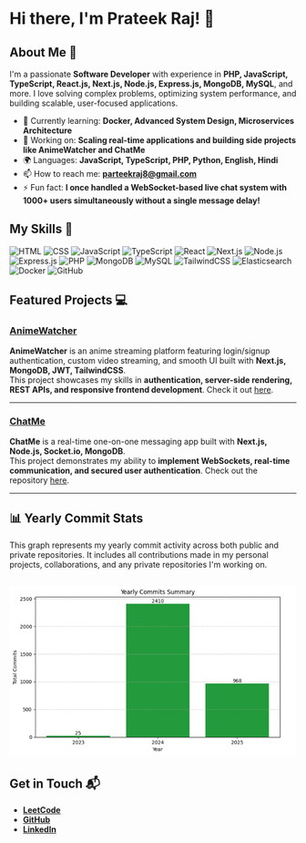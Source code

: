 # Hi there, I'm Prateek Raj! 👋

## About Me 🚀

I'm a passionate **Software Developer** with experience in **PHP, JavaScript, TypeScript, React.js, Next.js, Node.js, Express.js, MongoDB, MySQL**, and more. I love solving complex problems, optimizing system performance, and building scalable, user-focused applications.

- 🌱 Currently learning: **Docker, Advanced System Design, Microservices Architecture**
- 🔭 Working on: **Scaling real-time applications and building side projects like AnimeWatcher and ChatMe**
- 🌍 Languages: **JavaScript, TypeScript, PHP, Python, English, Hindi**
- 📫 How to reach me: **parteekraj8@gmail.com**
- ⚡ Fun fact: **I once handled a WebSocket-based live chat system with 1000+ users simultaneously without a single message delay!**

## My Skills 🧠

![HTML](https://img.shields.io/badge/-HTML-E34F26?style=flat-square&logo=html5&logoColor=white)
![CSS](https://img.shields.io/badge/-CSS-1572B6?style=flat-square&logo=css3&logoColor=white)
![JavaScript](https://img.shields.io/badge/-JavaScript-F7DF1E?style=flat-square&logo=javascript&logoColor=black)
![TypeScript](https://img.shields.io/badge/-TypeScript-3178C6?style=flat-square&logo=typescript&logoColor=white)
![React](https://img.shields.io/badge/-React-61DAFB?style=flat-square&logo=react&logoColor=black)
![Next.js](https://img.shields.io/badge/-Next.js-000000?style=flat-square&logo=next.js&logoColor=white)
![Node.js](https://img.shields.io/badge/-Node.js-339933?style=flat-square&logo=node.js&logoColor=white)
![Express.js](https://img.shields.io/badge/-Express.js-000000?style=flat-square&logo=express&logoColor=white)
![PHP](https://img.shields.io/badge/-PHP-777BB4?style=flat-square&logo=php&logoColor=white)
![MongoDB](https://img.shields.io/badge/-MongoDB-47A248?style=flat-square&logo=mongodb&logoColor=white)
![MySQL](https://img.shields.io/badge/-MySQL-4479A1?style=flat-square&logo=mysql&logoColor=white)
![TailwindCSS](https://img.shields.io/badge/-TailwindCSS-38B2AC?style=flat-square&logo=tailwind-css&logoColor=white)
![Elasticsearch](https://img.shields.io/badge/-Elasticsearch-005571?style=flat-square&logo=elasticsearch&logoColor=white)
![Docker](https://img.shields.io/badge/-Docker-2496ED?style=flat-square&logo=docker&logoColor=white)
![GitHub](https://img.shields.io/badge/-GitHub-181717?style=flat-square&logo=github&logoColor=white)

## Featured Projects 💻

### [AnimeWatcher](https://github.com/Prateekraj1/anime-watcher)

**AnimeWatcher** is an anime streaming platform featuring login/signup authentication, custom video streaming, and smooth UI built with **Next.js, MongoDB, JWT, TailwindCSS**.  
This project showcases my skills in **authentication, server-side rendering, REST APIs, and responsive frontend development**. Check it out [here](https://github.com/Prateekraj1/anime-watcher).

---

### [ChatMe](https://github.com/Prateekraj1/chat-application-2)

**ChatMe** is a real-time one-on-one messaging app built with **Next.js, Node.js, Socket.io, MongoDB**.  
This project demonstrates my ability to **implement WebSockets, real-time communication, and secured user authentication**. Check out the repository [here](https://github.com/Prateekraj1/chat-application-2).

---
## 📊 Yearly Commit Stats
This graph represents my yearly commit activity across both public and private repositories. It includes all contributions made in my personal projects, collaborations, and any private repositories I'm working on.

![Yearly Commits](https://github.com/Prateekraj1/Prateekraj1/blob/main/git-commits%20(1).png)
---

## Get in Touch 📬

- **[LeetCode](https://leetcode.com/parteekraj8/)**
- **[GitHub](https://github.com/Prateekraj1)**
- **[LinkedIn](https://linkedin.com/in/prateek-raj-729872212)**
